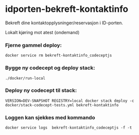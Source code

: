 # idporten-bekreft-kontaktinfo
Bekreft dine kontaktopplysninger/reservasjon i ID-porten.

Lokalt kjøring mot atest (ondemand)


### Fjerne gammel deploy:
`docker service rm bekreft-kontaktinfo_codeceptjs`

### Bygge ny codecept og deploy stack:
`./docker/run-local`

### Deploy ny codecept til stack:
`VERSION=DEV-SNAPSHOT REGISTRY=local docker stack deploy -c docker/stack-codecept-tests.yml bekreft-kontaktinfo`

### Loggen kan sjekkes med kommando
`docker service logs  bekreft-kontaktinfo_codeceptjs -f -t`